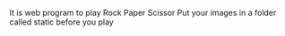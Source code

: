 It is web program to play Rock Paper Scissor
Put your images in a folder called static before you play

